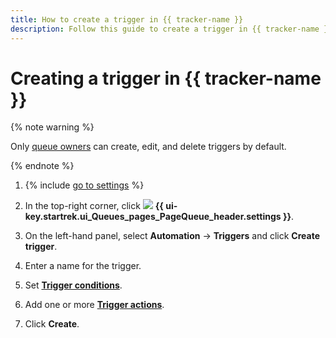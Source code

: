 ```yaml
---
title: How to create a trigger in {{ tracker-name }}
description: Follow this guide to create a trigger in {{ tracker-name }}.
---
```


# Creating a trigger in {{ tracker-name }}

{% note warning %}

Only [queue owners](../manager/queue-access.md) can create, edit, and delete triggers by default.

{% endnote %}

1. {% include [go to settings](../../_includes/tracker/transition-page.md) %}

1. In the top-right corner, click ![](../../_assets/tracker/svg/queue-settings.svg) **{{ ui-key.startrek.ui_Queues_pages_PageQueue_header.settings }}**.

1. On the left-hand panel, select **Automation** → **Triggers** and click **Create trigger**.

1. Enter a name for the trigger.

1. Set [**Trigger conditions**](set-condition.md).

1. Add one or more [**Trigger actions**](set-action.md).

1. Click **Create**.



